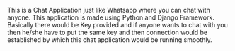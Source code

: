 This is a Chat Application just like Whatsapp where you can chat with anyone. This application is made using Python and Django Framework. Basically there would be Key provided and if anyone wants to chat with you then he/she have to put the same key and then connection would be established by which this chat application would be running smoothly.
